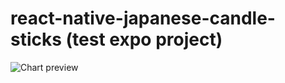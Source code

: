 # react-native-japanese-candle-sticks (test expo project)

![Chart preview](https://github.com/borjomeeee/react-native-japanese-candle-sticks/blob/main/assets/preview.gif?raw=true)
